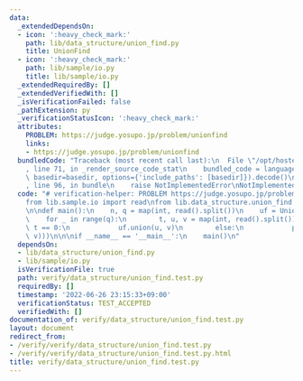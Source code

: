 ```yaml
---
data:
  _extendedDependsOn:
  - icon: ':heavy_check_mark:'
    path: lib/data_structure/union_find.py
    title: UnionFind
  - icon: ':heavy_check_mark:'
    path: lib/sample/io.py
    title: lib/sample/io.py
  _extendedRequiredBy: []
  _extendedVerifiedWith: []
  _isVerificationFailed: false
  _pathExtension: py
  _verificationStatusIcon: ':heavy_check_mark:'
  attributes:
    PROBLEM: https://judge.yosupo.jp/problem/unionfind
    links:
    - https://judge.yosupo.jp/problem/unionfind
  bundledCode: "Traceback (most recent call last):\n  File \"/opt/hostedtoolcache/Python/3.10.5/x64/lib/python3.10/site-packages/onlinejudge_verify/documentation/build.py\"\
    , line 71, in _render_source_code_stat\n    bundled_code = language.bundle(stat.path,\
    \ basedir=basedir, options={'include_paths': [basedir]}).decode()\n  File \"/opt/hostedtoolcache/Python/3.10.5/x64/lib/python3.10/site-packages/onlinejudge_verify/languages/python.py\"\
    , line 96, in bundle\n    raise NotImplementedError\nNotImplementedError\n"
  code: "# verification-helper: PROBLEM https://judge.yosupo.jp/problem/unionfind\n\
    from lib.sample.io import read\nfrom lib.data_structure.union_find import UnionFind\n\
    \n\ndef main():\n    n, q = map(int, read().split())\n    uf = UnionFind(n)\n\
    \    for _ in range(q):\n        t, u, v = map(int, read().split())\n        if\
    \ t == 0:\n            uf.union(u, v)\n        else:\n            print(int(uf.same(u,\
    \ v)))\n\n\nif __name__ == '__main__':\n    main()\n"
  dependsOn:
  - lib/data_structure/union_find.py
  - lib/sample/io.py
  isVerificationFile: true
  path: verify/data_structure/union_find.test.py
  requiredBy: []
  timestamp: '2022-06-26 23:15:33+09:00'
  verificationStatus: TEST_ACCEPTED
  verifiedWith: []
documentation_of: verify/data_structure/union_find.test.py
layout: document
redirect_from:
- /verify/verify/data_structure/union_find.test.py
- /verify/verify/data_structure/union_find.test.py.html
title: verify/data_structure/union_find.test.py
---
```

